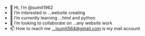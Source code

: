 - 👋 Hi, I’m @sumit1962
- 👀 I’m interested in ...website creating
- 🌱 I’m currently learning ...html and python
- 💞️ I’m looking to collaborate on ...any website work
- 📫 How to reach me ...jsumit564@gmail.com is my mail account

<!---
sumit1962/sumit1962 is a ✨ special ✨ repository because its `README.md` (this file) appears on your GitHub profile.
You can click the Preview link to take a look at your changes.
--->
